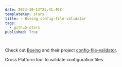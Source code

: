 ```yaml
---
date: 2023-10-13T23:41:40Z
templateKey: stars
title: ⭐ Boeing config-file-validator
tags:
  - github-stars
published: True

---
```


Check out [Boeing](https://github.com/Boeing) and their project [config-file-validator](https://github.com/Boeing/config-file-validator).

Cross Platform tool to validate configuration files
